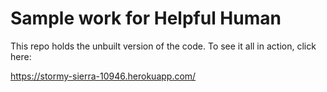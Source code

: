 # Sample work for Helpful Human

This repo holds the unbuilt version of the code.  To see it all in action, click here:

https://stormy-sierra-10946.herokuapp.com/

